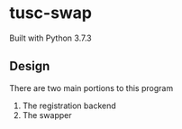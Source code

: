 # tusc-swap

Built with Python 3.7.3

## Design

There are two main portions to this program
1. The registration backend
2. The swapper
